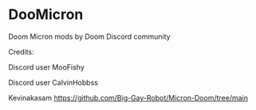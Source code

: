 # DooMicron
Doom Micron mods by Doom Discord community

Credits:

Discord user MooFishy

Discord user CalvinHobbss

Kevinakasam https://github.com/Big-Gay-Robot/Micron-Doom/tree/main
